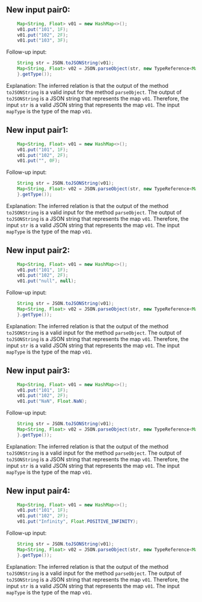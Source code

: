 ## New input pair0:
```java
    Map<String, Float> v01 = new HashMap<>();
    v01.put("101", 1F);
    v01.put("102", 2F);
    v01.put("103", 3F);
```
Follow-up input:
```java
    String str = JSON.toJSONString(v01);
    Map<String, Float> v02 = JSON.parseObject(str, new TypeReference<Map<String, Float>>() {
    }.getType());
```
Explanation: The inferred relation is that the output of the method `toJSONString` is a valid input for the method `parseObject`. The output of `toJSONString` is a JSON string that represents the map `v01`. Therefore, the input `str` is a valid JSON string that represents the map `v01`. The input `mapType` is the type of the map `v01`.

## New input pair1:
```java
    Map<String, Float> v01 = new HashMap<>();
    v01.put("101", 1F);
    v01.put("102", 2F);
    v01.put("", 0F);
```
Follow-up input:
```java
    String str = JSON.toJSONString(v01);
    Map<String, Float> v02 = JSON.parseObject(str, new TypeReference<Map<String, Float>>() {
    }.getType());
```
Explanation: The inferred relation is that the output of the method `toJSONString` is a valid input for the method `parseObject`. The output of `toJSONString` is a JSON string that represents the map `v01`. Therefore, the input `str` is a valid JSON string that represents the map `v01`. The input `mapType` is the type of the map `v01`.

## New input pair2:
```java
    Map<String, Float> v01 = new HashMap<>();
    v01.put("101", 1F);
    v01.put("102", 2F);
    v01.put("null", null);
```
Follow-up input:
```java
    String str = JSON.toJSONString(v01);
    Map<String, Float> v02 = JSON.parseObject(str, new TypeReference<Map<String, Float>>() {
    }.getType());
```
Explanation: The inferred relation is that the output of the method `toJSONString` is a valid input for the method `parseObject`. The output of `toJSONString` is a JSON string that represents the map `v01`. Therefore, the input `str` is a valid JSON string that represents the map `v01`. The input `mapType` is the type of the map `v01`.

## New input pair3:
```java
    Map<String, Float> v01 = new HashMap<>();
    v01.put("101", 1F);
    v01.put("102", 2F);
    v01.put("NaN", Float.NaN);
```
Follow-up input:
```java
    String str = JSON.toJSONString(v01);
    Map<String, Float> v02 = JSON.parseObject(str, new TypeReference<Map<String, Float>>() {
    }.getType());
```
Explanation: The inferred relation is that the output of the method `toJSONString` is a valid input for the method `parseObject`. The output of `toJSONString` is a JSON string that represents the map `v01`. Therefore, the input `str` is a valid JSON string that represents the map `v01`. The input `mapType` is the type of the map `v01`.

## New input pair4:
```java
    Map<String, Float> v01 = new HashMap<>();
    v01.put("101", 1F);
    v01.put("102", 2F);
    v01.put("Infinity", Float.POSITIVE_INFINITY);
```
Follow-up input:
```java
    String str = JSON.toJSONString(v01);
    Map<String, Float> v02 = JSON.parseObject(str, new TypeReference<Map<String, Float>>() {
    }.getType());
```
Explanation: The inferred relation is that the output of the method `toJSONString` is a valid input for the method `parseObject`. The output of `toJSONString` is a JSON string that represents the map `v01`. Therefore, the input `str` is a valid JSON string that represents the map `v01`. The input `mapType` is the type of the map `v01`.
